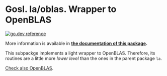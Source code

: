 # Gosl. la/oblas. Wrapper to OpenBLAS

[![go.dev reference](https://img.shields.io/badge/go.dev-reference-007d9c?logo=go&logoColor=white&style=flat-square)](https://pkg.go.dev/github.com/cpmech/gosl/la/oblas)

More information is available in **[the documentation of this package](https://pkg.go.dev/github.com/cpmech/gosl/la/oblas).**

This subpackge implements a light wrapper to OpenBLAS. Therefore, its routines are a little more
_lower level_ than the ones in the parent package `la`.

[Check also OpenBLAS](https://github.com/xianyi/OpenBLAS).
